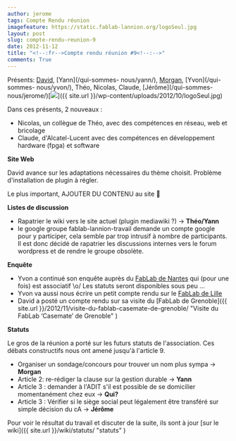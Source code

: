 ```yaml
---
author: jerome
tags: Compte Rendu réunion
imagefeature: https://static.fablab-lannion.org/logoSeul.jpg
layout: post
slug: compte-rendu-reunion-9
date: 2012-11-12
title: "<!--:fr-->Compte rendu réunion #9<!--:-->"
comments: True
---
```

Présents: [David](/qui-sommes-nous/david-blaisonneau/), [Yann](/qui-sommes-
nous/yann/), [Morgan](/qui-sommes-nous/colvert/), [Yvon](/qui-sommes-
nous/yvon/), Théo, Nicolas, Claude, [Jérôme](/qui-sommes-
nous/jerome/)[![](https://static.fablab-lannion.org/logoSeul-300x300.jpg)]({{ site.url }}/wp-content/uploads/2012/10/logoSeul.jpg)

Dans ces présents, 2 nouveaux :

  * Nicolas, un collègue de Théo, avec des compétences en réseau, web et bricolage
  * Claude, d'Alcatel-Lucent avec des compétences en développement hardware (fpga) et software

**Site Web**

David avance sur les adaptations nécessaires du thème choisit. Problème
d'installation de plugin à régler.

Le plus important, AJOUTER DU CONTENU au site 🙂

**Listes de discussion**

  * Rapatrier le wiki vers le site actuel (plugin mediawiki ?) -&gt; **Théo/Yann**
  * le google groupe fablab-lannion-travail demande un compte google pour y participer, cela semble par trop intrusif à nombre de participants. Il est donc décidé de rapatrier les discussions internes vers le forum wordpress et de rendre le groupe obsolète.

**Enquête**

  * Yvon a continué son enquête auprès du [FabLab de Nantes](https://www.pingbase.net) qui (pour une fois) est associatif \o/ Les statuts seront disponibles sous peu …
  * Yvon va aussi nous écrire un petit compte rendu sur le [FabLab de Lille](https://www.fablablille.fr/)
  * David a posté un compte rendu sur sa visite du [FabLab de Grenoble]({{ site.url }}/2012/11/visite-du-fablab-casemate-de-grenoble/ "Visite du FabLab ‘Casemate’ de Grenoble" )

**Statuts**

Le gros de la réunion a porté sur les futurs statuts de l'association. Ces
débats constructifs nous ont amené jusqu'à l'article 9.

  * Organiser un sondage/concours pour trouver un nom plus sympa -&gt; **Morgan**
  * Article 2: re-rédiger la clause sur la gestion durable -&gt; **Yann**
  * Article 3 : demander à l'ADIT s'il est possible de se domicilier momentanément chez eux -&gt; **Qui?**
  * Article 3 : Vérifier si le siège social peut légalement être transféré sur simple décision du cA -&gt; **Jérôme**

Pour voir le résultat du travail et discuter de la suite, ils sont à jour [sur
le wiki]({{ site.url }}/wiki/statuts/ "statuts" )


